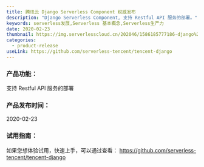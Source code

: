 ```yaml
---
title: 腾讯云 Django Serverless Component 权威发布
description: "Django Serverless Component, 支持 Restful API 服务的部署。"
keywords: serverless发展,Serverless 基本概念,Serverless生产力
date: 2020-02-23
thumbnail: https://img.serverlesscloud.cn/202046/1586185777186-django%20list.png
categories:
  - product-release
useLink: https://github.com/serverless-tencent/tencent-django
---
```


### **产品功能**：
支持 Restful API 服务的部署

### **产品发布时间**：
2020-02-23

### **试用指南**：
如果您想体验试用，快速上手，可以通过查看：
https://github.com/serverless-tencent/tencent-django


